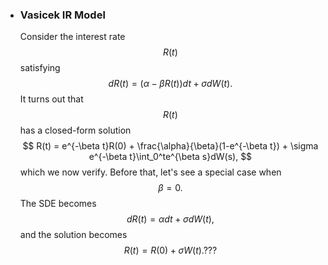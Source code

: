 * ### Vasicek IR Model

  Consider the interest rate $$R(t)$$ satisfying
  $$
  dR(t) = (\alpha-\beta R(t))dt +  \sigma dW(t).
  $$
  It turns out that $$R(t)$$ has a closed-form solution
  $$
  R(t) = e^{-\beta t}R(0) + \frac{\alpha}{\beta}(1-e^{-\beta t}) + \sigma e^{-\beta t}\int_0^te^{\beta s}dW(s),
  $$
  which we now verify. Before that, let's see a special case when $$\beta = 0.$$  The SDE becomes
  $$
  dR(t) = \alpha dt + \sigma dW(t),
  $$
  and the solution becomes
  $$
  R(t) = R(0)  +\sigma W(t).???
  $$




